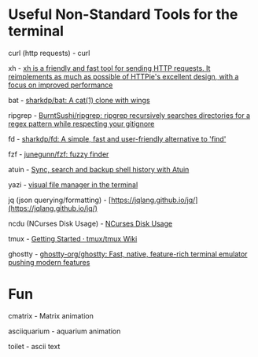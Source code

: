 # Useful Non-Standard Tools for the terminal

curl (http requests) - curl 

xh - [xh is a friendly and fast tool for sending HTTP requests. It reimplements as much as possible of HTTPie's excellent design, with a focus on improved performance](https://github.com/ducaale/xh)

bat - [sharkdp/bat: A cat(1) clone with wings](https://github.com/sharkdp/bat)

ripgrep - [BurntSushi/ripgrep: ripgrep recursively searches directories for a regex pattern while respecting your gitignore]([url](https://github.com/BurntSushi/ripgrep)) 

fd - [sharkdp/fd: A simple, fast and user-friendly alternative to 'find'](https://github.com/sharkdp/fd) 

fzf - [junegunn/fzf: fuzzy finder](https://github.com/junegunn/fzf) 

atuin - [Sync, search and backup shell history with Atuin](https://atuin.sh/)

yazi - [visual file manager in the terminal](https://github.com/sxyazi/yazi)

jq (json querying/formatting) - [https://jqlang.github.io/jq/](https://jqlang.github.io/jq/) 

ncdu (NCurses Disk Usage) - [NCurses Disk Usage](https://dev.yorhel.nl/ncdu)

tmux - [Getting Started · tmux/tmux Wiki](https://github.com/tmux/tmux/wiki)

ghostty - [ghostty-org/ghostty: Fast, native, feature-rich terminal emulator pushing modern features](https://github.com/ghostty-org/ghostty)

# Fun

cmatrix - Matrix animation

asciiquarium - aquarium animation

toilet - ascii text
